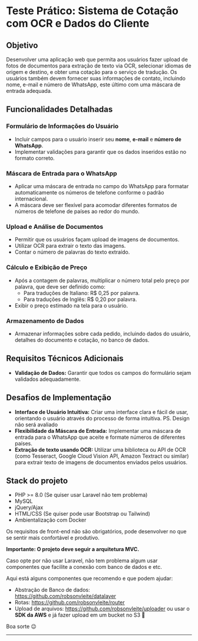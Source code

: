 # Teste Prático: Sistema de Cotação com OCR e Dados do Cliente

## Objetivo
Desenvolver uma aplicação web que permita aos usuários fazer upload de fotos de documentos para extração de texto via OCR, selecionar idiomas de origem e destino, e obter uma cotação para o serviço de tradução. Os usuários também devem fornecer suas informações de contato, incluindo nome, e-mail e número de WhatsApp, este último com uma máscara de entrada adequada.

## Funcionalidades Detalhadas

### Formulário de Informações do Usuário
- Incluir campos para o usuário inserir seu **nome**, **e-mail** e **número de WhatsApp**.
- Implementar validações para garantir que os dados inseridos estão no formato correto.

### Máscara de Entrada para o WhatsApp
- Aplicar uma máscara de entrada no campo do WhatsApp para formatar automaticamente os números de telefone conforme o padrão internacional.
- A máscara deve ser flexível para acomodar diferentes formatos de números de telefone de países ao redor do mundo.

### Upload e Análise de Documentos
- Permitir que os usuários façam upload de imagens de documentos.
- Utilizar OCR para extrair o texto das imagens.
- Contar o número de palavras do texto extraído.

### Cálculo e Exibição de Preço
- Após a contagem de palavras, multiplicar o número total pelo preço por palavra, que deve ser definido como:
  - Para traduções de Italiano: R$ 0,25 por palavra.
  - Para traduções de Inglês: R$ 0,20 por palavra.
- Exibir o preço estimado na tela para o usuário.

### Armazenamento de Dados
- Armazenar informações sobre cada pedido, incluindo dados do usuário, detalhes do documento e cotação, no banco de dados.

## Requisitos Técnicos Adicionais

- **Validação de Dados:** Garantir que todos os campos do formulário sejam validados adequadamente.

## Desafios de Implementação

- **Interface de Usuário Intuitiva:** Criar uma interface clara e fácil de usar, orientando o usuário através do processo de forma intuitiva. PS. Design não será avaliado
- **Flexibilidade da Máscara de Entrada:** Implementar uma máscara de entrada para o WhatsApp que aceite e formate números de diferentes países.
- **Extração de texto usando OCR:** Utilizar uma biblioteca ou API de OCR (como Tesseract, Google Cloud Vision API, Amazon Textract ou similar) para extrair texto de imagens de documentos enviados pelos usuários.


## Stack do projeto

- PHP >= 8.0 (Se quiser usar Laravel não tem problema)
- MySQL
- jQuery/Ajax
- HTML/CSS (Se quiser pode usar Bootstrap ou Tailwind)
- Ambientalização com Docker
  
Os requisitos de front-end não são obrigatórios, pode desenvolver no que se sentir mais confortável e produtivo.

**Importante: O projeto deve seguir a arquitetura MVC.**

Caso opte por não usar Laravel, não tem problema algum usar componentes que facilite a conexão com banco de dados e etc.

Aqui está alguns componentes que recomendo e que podem ajudar:

- Abstração de Banco de dados: https://github.com/robsonvleite/datalayer
- Rotas: https://github.com/robsonvleite/router
- Upload de arquivos: https://github.com/robsonvleite/uploader ou usar o **SDK da AWS** e já fazer upload em um bucket no S3 🙂

Boa sorte 😉

---
